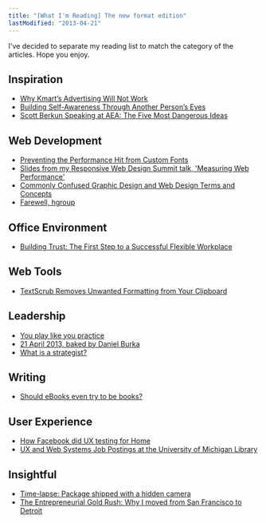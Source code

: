 ```yaml
---
title: "[What I'm Reading] The new format edition"
lastModified: "2013-04-21"
---
```


I've decided to separate my reading list to match the category of the articles. Hope you enjoy.

## Inspiration

- [Why Kmart’s Advertising Will Not Work](http://www.timothywhalin.com/blog/why-kmarts-advertising-will-no-work/?utm_source=feedly)
- [Building Self-Awareness Through Another Person’s Eyes](http://whitneyhess.com/blog/2013/04/16/building-self-awareness-through-another-persons-eyes/?utm_source=feedly&utm_medium=feed&utm_campaign=Feed%3A+whitneyhess+(Pleasure+%26+Pain))
- [Scott Berkun Speaking at AEA: The Five Most Dangerous Ideas](http://alistapart.com/blog/post/scott-berkun-speaking-at-aea-the-five-most-dangerous-ideas?utm_source=feedly)

## Web Development

- [Preventing the Performance Hit from Custom Fonts](http://css-tricks.com/preventing-the-performance-hit-from-custom-fonts/?utm_source=feedly)
- [Slides from my Responsive Web Design Summit talk, 'Measuring Web Performance'](http://dmolsen.com/2013/04/06/going-old-school-with-command-line-interfaces/?utm_source=feedly&utm_medium=feed&utm_campaign=Feed%3A+MobileInHigherEd+(Mobile+in+Higher+Ed))
- [Commonly Confused Graphic Design and Web Design Terms and Concepts](http://blogs.umflint.edu/universityrelations/2013/04/11/commonly-confused-graphic-design-and-web-design-terms-and-concepts/?utm_source=feedly)
- [Farewell, hgroup](http://www.brucelawson.co.uk/2013/farewell-hgroup/?utm_source=feedly)

## Office Environment

- [Building Trust: The First Step to a Successful Flexible Workplace](http://officesnapshots.com/2013/04/09/building-trust-the-first-step-to-a-successful-flexible-workplace/?utm_source=feedly)

## Web Tools

- [TextScrub Removes Unwanted Formatting from Your Clipboard](http://lifehacker.com/5994413/textscrub-removes-unwanted-formatting-from-your-clipboard?utm_source=feedly)

## Leadership

- [You play like you practice](http://37signals.com/svn/posts/3504-you-play-like-you-practice?utm_source=feedly)
- [21 April 2013, baked by Daniel Burka](http://the-pastry-box-project.net/daniel-burka/2013-april-21/?utm_source=feedly)
- [What is a strategist?](http://www.mstoner.com/blog/strategy/what-does-a-strategist-do/?utm_source=feedly)

## Writing

- [Should eBooks even try to be books?](http://www.lulu.com/blog/2013/04/should-ebooks-even-try-to-be-books/?utm_source=feedly)

## User Experience

- [How Facebook did UX testing for Home](http://bokardo.com/archives/how-facebook-did-ux-testing-for-home/?utm_source=feedly)
- [UX and Web Systems Job Postings at the University of Michigan Library](http://userslib.com/2013/04/16/ux-and-web-systems-job-postings-at-the-university-of-michigan-library/?utm_source=feedly)

## Insightful

- [Time-lapse: Package shipped with a hidden camera](http://flowingdata.com/2013/04/18/time-lapse-package-shipped-with-a-hidden-camera/?utm_source=feedly)
- [The Entrepreneurial Gold Rush: Why I moved from San Francisco to Detroit](http://tedserbinski.com/the-entrepreneurial-gold-rush-why-i-moved-from-san-francisco-to-detroit/)
